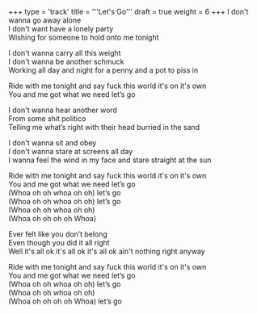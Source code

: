 +++
type = 'track'
title = '''Let's Go'''
draft = true
weight = 6
+++
I don't wanna go away alone  
I don't want have a lonely party  
Wishing for someone to hold onto me tonight

I don't wanna carry all this weight  
I don't wanna be another schmuck  
Working all day and night for a penny and a pot to piss in

Ride with me tonight and say fuck this world it's on it's own  
You and me got what we need let’s go

I don't wanna hear another word  
From some shit politico  
Telling me what’s right with their head burried in the sand

I don't wanna sit and obey  
I don't wanna stare at screens all day  
I wanna feel the wind in my face and stare straight at the sun

Ride with me tonight and say fuck this world it's on it's own  
You and me got what we need let’s go  
(Whoa oh oh whoa oh oh) let’s go  
(Whoa oh oh whoa oh oh) let’s go  
(Whoa oh oh whoa oh oh)  
(Whoa oh oh oh oh Whoa)

Ever felt like you don’t belong  
Even though you did it all right  
Well it's all ok it's all ok it's all ok ain't nothing right anyway

Ride with me tonight and say fuck this world it's on it's own  
You and me got what we need let’s go  
(Whoa oh oh whoa oh oh) let’s go  
(Whoa oh oh whoa oh oh)  
(Whoa oh oh oh oh Whoa) let’s go
